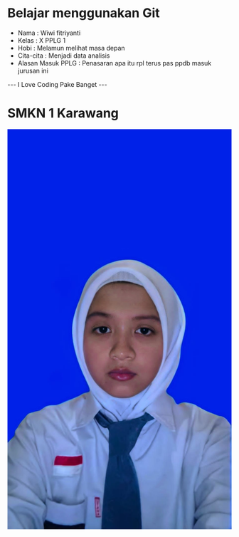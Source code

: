 # Belajar menggunakan Git

- Nama              : Wiwi fitriyanti
- Kelas             : X PPLG 1
- Hobi              : Melamun melihat masa depan
- Cita-cita         : Menjadi data analisis
- Alasan Masuk PPLG : Penasaran apa itu rpl terus pas ppdb masuk jurusan ini

--- I Love Coding Pake Banget ---

# SMKN 1 Karawang
![Neskar](img/Wiwi.jpeg)